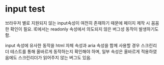 # input test

브라우저 별로 지원되지 않는 input속성이 여전히 존재하기 때문에 페이지 제작 시 꼼꼼한 확인이 필요. IE에서는 readonly 속성에서 의도되지 않은 버그성 동작이 발생하기도 함.

input 속성에 유사한 동작을 html 자체 속성과 aria 속성을 함께 사용할 경우 스크린리더 테스트를 통해 올바르게 동작하는지 확인해야 하며, 일부 속성은 올바르게 적용하였음에도 스크린리더가 읽어주지 않는 버그도 있음.